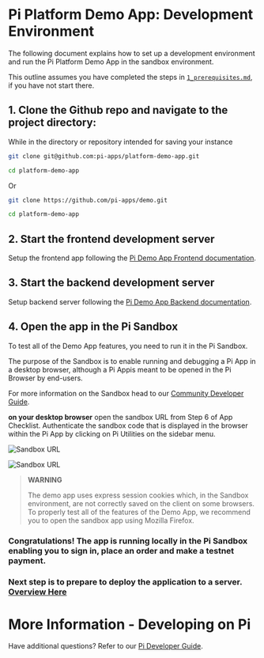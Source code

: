 # Pi Platform Demo App: Development Environment

The following document explains how to set up a development environment and run the Pi Platform Demo App in the sandbox environment.

This outline assumes you have completed the steps in [`1_prerequisites.md`](), if you have not start there. 

## 1. Clone the Github repo and navigate to the project directory:

While in the directory or repository intended for saving your instance

```sh
git clone git@github.com:pi-apps/platform-demo-app.git

cd platform-demo-app
```
Or 
```sh
git clone https://github.com/pi-apps/demo.git

cd platform-demo-app
```


## 2. Start the frontend development server

Setup the frontend app following the [Pi Demo App Frontend documentation](../frontend/README.md).


## 3. Start the backend development server

Setup backend server following the [Pi Demo App Backend documentation](../backend/README.md).


## 4. Open the app in the Pi Sandbox

To test all of the Demo App features, you need to run it in the Pi Sandbox.

The purpose of the Sandbox is to enable running and debugging a Pi App in a desktop browser, although a Pi Appis meant to be opened in the Pi Browser by end-users.

For more information on the Sandbox head to our [Community Developer Guide](https://pi-apps.github.io/community-developer-guide/docs/gettingStarted/piAppPlatform/piAppPlatformSDK/#the-sandbox-flag).

**on your desktop browser** open the sandbox URL from Step 6 of App Checklist. Authenticate the sandbox code that is displayed in the browser within the Pi App by clicking on Pi Utilities on the sidebar menu. 

![Sandbox URL](./img/sandbox_url.png)

![Sandbox URL](./img/sandbox_firefox.png)

> **WARNING**
>
> The demo app uses express session cookies which, in the Sandbox environment, are not correctly saved on the client on some browsers.
> To properly test all of the features of the Demo App, we recommend you to open the sandbox app using Mozilla Firefox.

### Congratulations! The app is running locally in the Pi Sandbox enabling you to sign in, place an order and make a testnet payment.

### Next step is to prepare to deploy the application to a server. [Overview Here](./doc/3_pre_deployment.md)

# More Information - Developing on Pi
Have additional questions? Refer to our
[Pi Developer Guide](https://pi-apps.github.io/community-developer-guide/).
